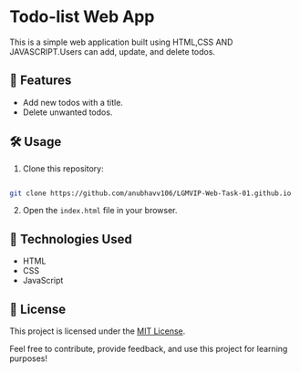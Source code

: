 
# Todo-list Web App

This is a simple web application built using HTML,CSS AND JAVASCRIPT.Users can add, update, and delete todos.

## 🚀 Features

- Add new todos with a title.
- Delete unwanted todos.

## 🛠️ Usage

1. Clone this repository: 
```bash 

git clone https://github.com/anubhavv106/LGMVIP-Web-Task-01.github.io
   ```
2. Open the `index.html` file in your browser.

## 🧰 Technologies Used

- HTML
- CSS
- JavaScript

## 📝 License

This project is licensed under the [MIT License](LICENSE).

Feel free to contribute, provide feedback, and use this project for learning purposes!
